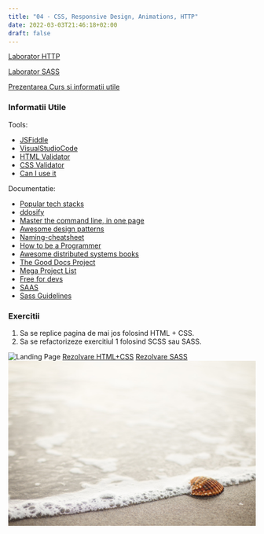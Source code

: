 ```yaml
---
title: "04 - CSS, Responsive Design, Animations, HTTP"
date: 2022-03-03T21:46:18+02:00
draft: false
---
```


[Laborator HTTP](https://profs.info.uaic.ro/~andrei.panu/lectures/EN_web02WebProgramming-HTTP-CGI.pdf)

[Laborator SASS](./Sass.pdf)

[Prezentarea Curs si informatii utile](https://profs.info.uaic.ro/~busaco/teach/courses/web/web-film.html#week4)


### Informatii Utile

Tools:

* [JSFiddle](https://jsfiddle.net/)
* [VisualStudioCode](https://code.visualstudio.com/)
* [HTML Validator](https://validator.w3.org/)
* [CSS Validator](https://jigsaw.w3.org/css-validator/)
* [Can I use it](https://caniuse.com/)

Documentatie:

* [Popular tech stacks](https://stackshare.io/stacks)
* [ddosify](https://github.com/ddosify/ddosify)
* [Master the command line, in one page](https://github.com/jlevy/the-art-of-command-line)
* [Awesome design patterns](https://github.com/DovAmir/awesome-design-patterns)
* [Naming-cheatsheet](https://github.com/kettanaito/naming-cheatsheet)
* [How to be a Programmer](https://github.com/braydie/HowToBeAProgrammer)
* [Awesome distributed systems books](https://github.com/zhenlohuang/awesome-distributed-systems)
* [The Good Docs Project](https://thegooddocsproject.dev/)
* [Mega Project List](https://github.com/karan/Projects)
* [Free for devs](https://free-for.dev/#/)
* [SAAS](https://sass-lang.com/guide)
* [Sass Guidelines](https://sass-guidelin.es/)


### Exercitii

1. Sa se replice pagina de mai jos folosind HTML + CSS.
2. Sa se refactorizeze exercitiul 1 folosind SCSS sau SASS.

![Landing Page](./landing.gif)
[Rezolvare HTML+CSS](https://jsfiddle.net/StefanG/d5m4y17v/)
[Rezolvare SASS](https://jsfiddle.net/StefanG/284mu6ng/)
![Background](./beachshowcase.jpg)

